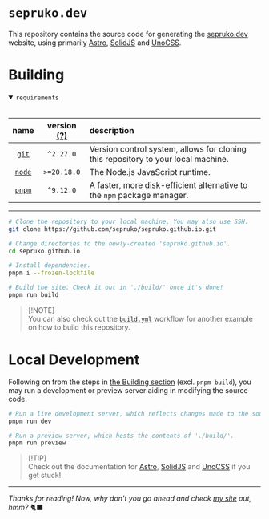 # `sepruko.dev`

This repository contains the source code for generating the [sepruko.dev]
website, using primarily [Astro][astro], [SolidJS][solid] and [UnoCSS][unocss].

# Building

<details open>
<summary><code>requirements</code></summary>
<br>

|      name      | version [(?)][npm-semver] | description                                                                       |
| :------------: | :-----------------------: | :-------------------------------------------------------------------------------- |
|  [`git`][git]  |         `^2.27.0`         | Version control system, allows for cloning this repository to your local machine. |
| [`node`][node] |        `>=20.18.0`        | The Node.js JavaScript runtime.                                                   |
| [`pnpm`][pnpm] |         `^9.12.0`         | A faster, more disk-efficient alternative to the `npm` package manager.           |

---

</details>

```sh
# Clone the repository to your local machine. You may also use SSH.
git clone https://github.com/sepruko/sepruko.github.io.git

# Change directories to the newly-created 'sepruko.github.io'.
cd sepruko.github.io

# Install dependencies.
pnpm i --frozen-lockfile

# Build the site. Check it out in './build/' once it's done!
pnpm run build
```

> [!NOTE]\
> You can also check out the [`build.yml`](.github/workflows/build.yml) workflow
> for another example on how to build this repository.</sup>

# Local Development

Following on from the steps in [the Building section](#building) (excl.
`pnpm build`), you may run a development or preview server aiding in modifying
the source code.

```sh
# Run a live development server, which reflects changes made to the source code.
pnpm run dev

# Run a preview server, which hosts the contents of './build/'.
pnpm run preview
```

> [!TIP]\
> Check out the documentation for [Astro][astro-docs], [SolidJS][solid-docs] and
> [UnoCSS][unocss] if you get stuck!

---

_Thanks for reading! Now, why don't you go ahead and check [my
site][sepruko.dev] out, hmm?_ 🐈‍⬛

<!-- Links -->

[astro]: https://astro.build/
[astro-docs]: https://docs.astro.build/
[git]: https://git-scm.com/
[npm-semver]:
	https://semver.npmjs.com/#syntax-examples
	'What do these (^, >=) mean?'
[node]: https://nodejs.org/
[pnpm]: https://pnpm.io/
[sepruko.dev]: https://sepruko.dev/
[solid]: https://www.solidjs.com/
[solid-docs]: https://docs.solidjs.com/
[unocss]: https://unocss.dev/
